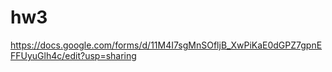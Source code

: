 # hw3

https://docs.google.com/forms/d/11M4I7sgMnSOfljB_XwPiKaE0dGPZ7gpnEFFUyuGlh4c/edit?usp=sharing
